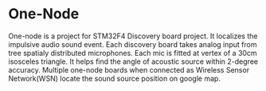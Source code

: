 # One-Node
One-node is a project for STM32F4 Discovery board project. It localizes the impulsive audio sound event. Each discovery board takes analog input from tree spatialy distributed microphones. Each mic is fitted at vertex of a 30cm isosceles triangle. It helps find the angle of acoustic source within 2-degree accuracy. Multiple one-node boards when connected as Wireless Sensor Network(WSN) locate the sound source position on google map.
